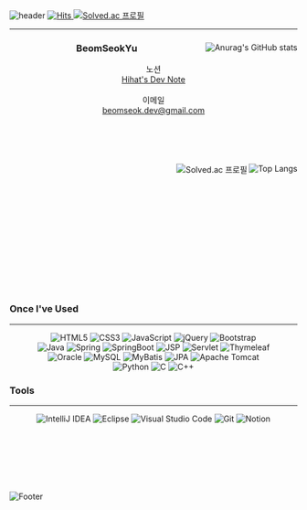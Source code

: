 <!-- Header -->
<img src="https://capsule-render.vercel.app/api?type=waving&color=timeGradient&height=300&section=header&text=✋🏼%20Yu's%20Github%20🏀&fontSize=50&animation=fadeIn" alt="header">

<!-- badge information -->
<a href="https://hits.seeyoufarm.com">
  <img src="https://hits.seeyoufarm.com/api/count/incr/badge.svg?url=https%3A%2F%2Fgithub.com%2FBeomSeokYu&count_bg=%23359AC4&title_bg=%23555555&icon=github.svg&icon_color=%23E7E7E7&title=Github+hits&edge_flat=false" alt="Hits">
</a>
<a href="https://solved.ac/ro1864">
  <img src="http://mazassumnida.wtf/api/mini/generate_badge?boj=ro1864" alt="Solved.ac 프로필">
</a>
<hr>


<!-- 위젯 표시 -->
<!-- 많이 사용한 언어 표시 -->
<div align="">
  <img align="right" src="https://github-readme-stats.vercel.app/api?username=BeomSeokYu&rank_icon=percentile&hide_rank=true" alt="Anurag's GitHub stats">
  <div align="center">
    <h3>BeomSeokYu</h3>
    노션<div><a href="https://bsnote.notion.site/Home-ef1f61c88fc84db194d8edec216a6506?pvs=4">Hihat's Dev Note</a></div><br>
    이메일<div><a href="mailto:beomseok.dev@gmail.com">beomseok.dev@gmail.com</a>
    </div>
    <br><br><br><br><br>
  </div>
  <img align="right" src="https://github-readme-stats.vercel.app/api/top-langs/?username=BeomSeokYu&layout=compact&hide=jupyter%20notebook" alt="Top Langs">
  <a href="https://solved.ac/ro1864">
    <img align="right" src="http://mazassumnida.wtf/api/v2/generate_badge?boj=ro1864" alt="Solved.ac 프로필">
  </a>
  <br><br><br><br><br><br><br><br><br><br><br><br><br>
  <h3>Once I've Used</h3>
  <hr>
  <div align="center">
    <img src="https://img.shields.io/badge/-HTML5-E34F26?style=flat&logo=html5&logoColor=white" alt="HTML5">
    <img src="https://img.shields.io/badge/-CSS3-1572B6?style=flat&logo=css3&logoColor=white" alt="CSS3">
    <img src="https://img.shields.io/badge/-JavaScript-F7DF1E?style=flat&logo=javascript&logoColor=black" alt="JavaScript">
    <img src="https://img.shields.io/badge/-jQuery-0769AD?style=flat&logo=jquery&logoColor=white" alt="jQuery">
    <img src="https://img.shields.io/badge/-Bootstrap-7952B3?style=flat&logo=bootstrap&logoColor=white" alt="Bootstrap">
    <br>
    <img src="https://img.shields.io/badge/-Java-CC0000?style=flat&logo=openjdk&logoColor=white" alt="Java">
    <img src="https://img.shields.io/badge/-Spring-6DB33F?style=flat&logo=spring&logoColor=white" alt="Spring">
    <img src="https://img.shields.io/badge/-SpringBoot-6DB33F?style=flat&logo=Spring-boot&logoColor=white" alt="SpringBoot">
    <img src="https://img.shields.io/badge/-JSP-007396?style=flat&logo=jsp&logoColor=white" alt="JSP">
    <img src="https://img.shields.io/badge/-Servlet-007396?style=flat&logo=servlet&logoColor=white" alt="Servlet">
    <img src="https://img.shields.io/badge/-Thymeleaf-005F0F?style=flat&logo=thymeleaf&logoColor=white" alt="Thymeleaf">
    <br>
    <img src="https://img.shields.io/badge/-Oracle-F80000?style=flat&logo=oracle&logoColor=white" alt="Oracle">
    <img src="https://img.shields.io/badge/-MySQL-4479A1?style=flat&logo=mysql&logoColor=white" alt="MySQL">
    <img src="https://img.shields.io/badge/-MyBatis-1F72B5?style=flat&logo=fluentd&logoColor=white" alt="MyBatis">
    <img src="https://img.shields.io/badge/-JPA-59666C?style=flat&logo=hibernate&logoColor=white" alt="JPA">
    <img src="https://img.shields.io/badge/-Apache%20Tomcat-F8DC75?style=flat&logo=apache%20tomcat&logoColor=black" alt="Apache Tomcat">
    <br>
    <img src="https://img.shields.io/badge/-Python-3776AB?style=flat&logo=python&logoColor=white" alt="Python">
    <img src="https://img.shields.io/badge/-C-A8B9CC?style=flat&logo=c&logoColor=white" alt="C">
    <img src="https://img.shields.io/badge/-C++-00599C?style=flat&logo=c%2B%2B&logoColor=white" alt="C++">
  </div>
  <h3>Tools</h3>
  <div align="center">
  <hr>
    <img src="https://img.shields.io/badge/-IntelliJ%20IDEA-000000?style=flat&logo=intellij-idea&logoColor=white" alt="IntelliJ IDEA">
    <img src="https://img.shields.io/badge/-Eclipse-2C2255?style=flat&logo=eclipse&logoColor=white" alt="Eclipse">
    <img src="https://img.shields.io/badge/-Visual%20Studio%20Code-007ACC?style=flat&logo=visual-studio-code&logoColor=white" alt="Visual Studio Code">
    <img src="https://img.shields.io/badge/-Git-F05032?style=flat&logo=git&logoColor=white" alt="Git">
    <img src="https://img.shields.io/badge/-Notion-000000?style=flat&logo=notion&logoColor=white" alt="Notion">
  </div>
  <br><br><br><br><br><br><br>
</div>

<!-- Footer -->
<img src="https://capsule-render.vercel.app/api?type=waving&color=timeGradient&height=200&section=footer" alt="Footer">
